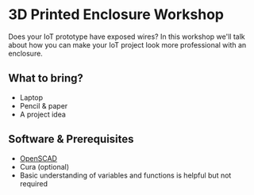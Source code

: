 # 3D Printed Enclosure Workshop

Does your IoT prototype have exposed wires? In this workshop we'll talk about how you can make your IoT project look more professional with an enclosure.

## What to bring?

- Laptop
- Pencil & paper
- A project idea

## Software & Prerequisites

- [OpenSCAD](http://www.openscad.org/)
- Cura (optional)
- Basic understanding of variables and functions is helpful but not required

